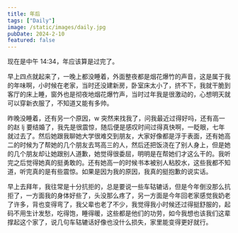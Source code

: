 ```yaml
---
title: 年后
tags: ["Daily"]
image: /static/images/daily.jpg
pubDate: 2024-2-10
featured: false
---
```


现在是中午 14:34，年应该算是过完了。  

早上四点就起来了，一晚上都没睡着，外面整夜都是烟花爆竹的声音，这是属于我的年味啊，小时候在老家，当时还没建新房，卧室床太小了，挤不下，我就干脆到客厅的床上睡，窗外也是彻夜地烟花爆竹声，当时过年我是很激动的，心想明天就可以穿新衣服了，不知道又能有多帅。  

昨晚没睡着，还有另一个原因，w 突然来找我了，问我最近过得好吗，还有高一的赵 lj 要结婚了，我先是很震惊，随后便是感叹时间过得真快啊，一眨眼，七年就过去了。然后她跟我聊她大学很难交到朋友，大家好像都是浮于表面，还有她高二的时候为了帮她的几个朋友去骂高三的人，然后还把饭浇在了别人身上，但是她的几个朋友却让她跟别人道歉，她觉得很委屈，明明是在帮她们才这么干的。我听完之后觉得她真的挺勇敢的。还有她高一的时候书本被别人粘胶水，这些我都不知道，听完真的是有些震惊。如果是因为我的原因，我真的挺抱歉的说实话。  

早上去拜年，我往常是十分抗拒的，总是要说一些车轱辘话，但是今年倒没那么抗拒了，一方面我的身体好些了，头没那么疼了，另一方面是今年回老家感觉我奶老了许多，背也变得弯了，我父辈也老了不少，我觉得我小时候还过得挺舒服的，起码不用生计发愁，吃得饱，睡得暖，这些都是他们的功劳，如今我想也该我们这辈撑起这个家了，说几句车轱辘话好像也没什么损失，家里能变得更好就行。  

